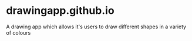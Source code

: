 # drawingapp.github.io
A drawing app which allows it's users to draw different shapes in a variety of colours
